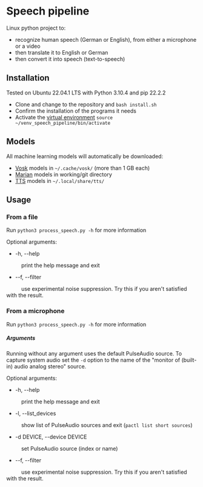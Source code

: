 # Speech pipeline

Linux python project to:
* recognize human speech (German or English), from either a microphone or a video
* then translate it to English or German
* then convert it into speech (text-to-speech)

## Installation

Tested on Ubuntu 22.04.1 LTS with Python 3.10.4 and pip 22.2.2

* Clone and change to the repository and `bash install.sh`
* Confirm the installation of the programs it needs
* Activate the [virtual environment](https://packaging.python.org/guides/installing-using-pip-and-virtual-environments/) `source ~/venv_speech_pipeline/bin/activate`

## Models

All machine learning models will automatically be downloaded:
* [Vosk](https://alphacephei.com/vosk/) models in `~/.cache/vosk/` (more than 1 GB each)
* [Marian](https://huggingface.co/docs/transformers/model_doc/marian) models in working/git directory
* [TTS](https://github.com/coqui-ai/TTS) models in `~/.local/share/tts/`

## Usage

### From a file

Run `python3 process_speech.py -h` for more information

Optional arguments:

* -h, --help

&nbsp;&nbsp;&nbsp;&nbsp;&nbsp;&nbsp;&nbsp;&nbsp;&nbsp;&nbsp;print the help message and exit
* --f, --filter

&nbsp;&nbsp;&nbsp;&nbsp;&nbsp;&nbsp;&nbsp;&nbsp;&nbsp;&nbsp;use experimental noise suppression. Try this if you aren't satisfied with the result.

### From a microphone

Run `python3 process_speech.py -h` for more information

##### Arguments

Running without any argument uses the default PulseAudio source. To capture system audio set the `-d` option to the name of the "monitor of (built-in) audio analog stereo" source.

Optional arguments:

* -h, --help

&nbsp;&nbsp;&nbsp;&nbsp;&nbsp;&nbsp;&nbsp;&nbsp;&nbsp;&nbsp;print the help message and exit
* -l, --list_devices

&nbsp;&nbsp;&nbsp;&nbsp;&nbsp;&nbsp;&nbsp;&nbsp;&nbsp;&nbsp;show list of PulseAudio sources and exit (`pactl list short sources`)
* -d DEVICE, --device DEVICE

&nbsp;&nbsp;&nbsp;&nbsp;&nbsp;&nbsp;&nbsp;&nbsp;&nbsp;&nbsp;set PulseAudio source (index or name)
* --f, --filter

&nbsp;&nbsp;&nbsp;&nbsp;&nbsp;&nbsp;&nbsp;&nbsp;&nbsp;&nbsp;use experimental noise suppression. Try this if you aren't satisfied with the result.
